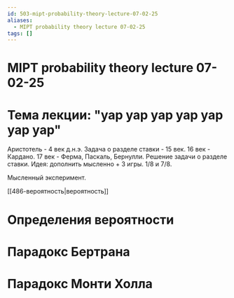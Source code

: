 ```yaml
---
id: 503-mipt-probability-theory-lecture-07-02-25
aliases:
  - MIPT probability theory lecture 07-02-25
tags: []
---
```

# MIPT probability theory lecture 07-02-25

# Тема лекции: "yap yap yap yap yap yap yap"

Аристотель - 4 век д.н.э.
Задача о разделе ставки - 15 век.
16 век - Кардано.
17 век - Ферма, Паскаль, Бернулли.
Решение задачи о разделе ставки.
Идея: дополнить мысленно + 3 игры.
1/8 и 7/8.

Мысленный эксперимент.

[[486-вероятность|вероятность]]
# Определения вероятности
# Парадокс Бертрана
# Парадокс Монти Холла
